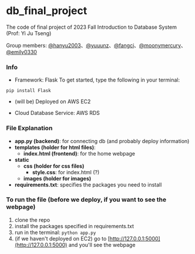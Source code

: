 # db_final_project
The code of final project of 2023 Fall Introduction to Database System (Prof: Yi Ju Tseng)

Group members: [@hanyu2003](https://github.com/hanyu2003)、[@yuuunz](https://github.com/yuuunz)、[@fangci](https://github.com/fangci)、[@moonymercury](https://github.com/moonymercury)、[@emily0330](https://github.com/emily0330)

### Info
* Framework: Flask
To get started, type the following in your terminal:

`pip install Flask`

* (will be) Deployed on AWS EC2 

* Cloud Database Service: AWS RDS

### File Explanation
* **app.py (backend)**: for connecting db (and probably deploy information)
* **templates (holder for html files)**:
  * **index.html (frontend)**: for the home webpage 
* **static**
  * **css (holder for css files)**
    * **style.css**: for index.html (?)
  * **images (holder for images)**
* **requirements.txt**: specifies the packages you need to install

### To run the file (before we deploy, if you want to see the webpage)

1. clone the repo
2. install the packages specified in requirements.txt
3. run in the terminal: `python app.py`
4. (if we haven't deployed on EC2) go to [http://127.0.0.1:5000](http://127.0.0.1:5000) and you'll see the webpage


